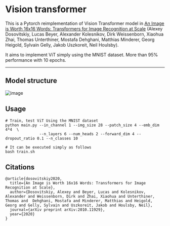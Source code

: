 # Vision transformer
This is a Pytorch reimplementation of Vision Transformer model in [An Image is Worth 16x16 Words: Transformers for Image Recognition at Scale](https://arxiv.org/abs/2010.11929) (Alexey Dosovitskiy, Lucas Beyer, Alexander Kolesnikov, Dirk Weissenborn, Xiaohua Zhai, Thomas Unterthiner, Mostafa Dehghani, Matthias Minderer, Georg Heigold, Sylvain Gelly, Jakob Uszkoreit, Neil Houlsby).

It aims to implement ViT simply using the MNIST dataset.
More than 95% performance with 10 epochs.


---

## Model structure
![image](![vit1](https://user-images.githubusercontent.com/87693860/177267247-e8881de6-4c3a-46a5-b37b-124e07808094.PNG))

## Usage
```
# Train, test ViT Using the MNIST dataset
python main.py --in_channel 1 --img_size 28 --patch_size 4 --emb_dim 4*4  \
               --n_layers 6 --num_heads 2 --forward_dim 4 --dropout_ratio 0.1 --n_classes 10

# It can be executed simply as follows
bash train.sh

```

## Citations

```
@article{dosovitskiy2020,
  title={An Image is Worth 16x16 Words: Transformers for Image Recognition at Scale},
  author={Dosovitskiy, Alexey and Beyer, Lucas and Kolesnikov, Alexander and Weissenborn, Dirk and Zhai, Xiaohua and Unterthiner, Thomas and  Dehghani, Mostafa and Minderer, Matthias and Heigold, Georg and Gelly, Sylvain and Uszkoreit, Jakob and Houlsby, Neil},
  journal={arXiv preprint arXiv:2010.11929},
  year={2020}
}
```
